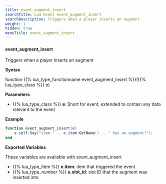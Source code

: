 ```yaml
---
title: event_augment_insert
searchTitle: Lua Event event_augment_insert
searchDescription: Triggers when a player inserts an augment
weight: 1
hidden: true
menuTitle: event_augment_insert
---
```


#### event_augment_insert

Triggers when a player inserts an augment

**Syntax**

function {{% lua_type_functionname event_augment_insert %}}({{% lua_type_class %}} e)


**Parameters**
- {{% lua_type_class %}} **e**: Short for event, extended to contain any data relevant to the event

**Example**

```lua
function event_augment_insert(e)
    e.self:Say("item " .. e.item:GetName() .. " has an augment!");
end
```

**Exported Variables**

These variables are available with event_augment_insert
- {{% lua_type_item %}} **e.item**: item that triggered the event
- {{% lua_type_number %}} **e.slot_id**: slot ID that the augment was inserted into